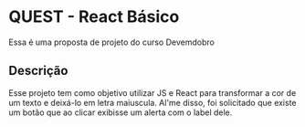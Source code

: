 # QUEST - React Básico
Essa é uma proposta de projeto do curso Devemdobro

## Descrição
Esse projeto tem como objetivo utilizar JS e React para transformar a cor de um texto e deixá-lo em letra maiuscula. Al'me disso, foi solicitado que existe um botão que ao clicar exibisse um alerta com o label dele. 
